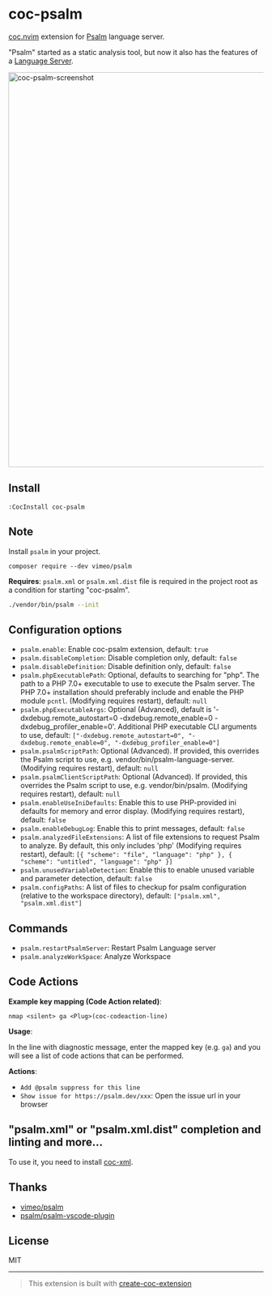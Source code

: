 # coc-psalm

[coc.nvim](https://github.com/neoclide/coc.nvim) extension for [Psalm](https://psalm.dev/) language server.

"Psalm" started as a static analysis tool, but now it also has the features of a [Language Server](https://psalm.dev/docs/running_psalm/language_server/).

<img width="780" alt="coc-psalm-screenshot" src="https://user-images.githubusercontent.com/188642/105113456-53e03280-5b08-11eb-8fad-5a2bb0aa33a0.png">

## Install

```
:CocInstall coc-psalm
```

## Note

Install `psalm` in your project.

```
composer require --dev vimeo/psalm
```

**Requires**: `psalm.xml` or `psalm.xml.dist` file is required in the project root as a condition for starting "coc-psalm".

```sh
./vendor/bin/psalm --init
```

## Configuration options

- `psalm.enable`: Enable coc-psalm extension, default: `true`
- `psalm.disableCompletion`: Disable completion only, default: `false`
- `psalm.disableDefinition`: Disable definition only, default: `false`
- `psalm.phpExecutablePath`: Optional, defaults to searching for "php". The path to a PHP 7.0+ executable to use to execute the Psalm server. The PHP 7.0+ installation should preferably include and enable the PHP module `pcntl`. (Modifying requires restart), default: `null`
- `psalm.phpExecutableArgs`: Optional (Advanced), default is '-dxdebug.remote_autostart=0 -dxdebug.remote_enable=0 -dxdebug_profiler_enable=0'.  Additional PHP executable CLI arguments to use, default: `["-dxdebug.remote_autostart=0", "-dxdebug.remote_enable=0", "-dxdebug_profiler_enable=0"]`
- `psalm.psalmScriptPath`: Optional (Advanced). If provided, this overrides the Psalm script to use, e.g. vendor/bin/psalm-language-server. (Modifying requires restart), default: `null`
- `psalm.psalmClientScriptPath`: Optional (Advanced). If provided, this overrides the Psalm script to use, e.g. vendor/bin/psalm. (Modifying requires restart), default: `null`
- `psalm.enableUseIniDefaults`: Enable this to use PHP-provided ini defaults for memory and error display. (Modifying requires restart), default: `false`
- `psalm.enableDebugLog`: Enable this to print messages, default: `false`
- `psalm.analyzedFileExtensions`: A list of file extensions to request Psalm to analyze. By default, this only includes 'php' (Modifying requires restart), default: `[{ "scheme": "file", "language": "php" }, { "scheme": "untitled", "language": "php" }]`
- `psalm.unusedVariableDetection`: Enable this to enable unused variable and parameter detection, default: `false`
- `psalm.configPaths`: A list of files to checkup for psalm configuration (relative to the workspace directory), default: `["psalm.xml", "psalm.xml.dist"]`

## Commands

- `psalm.restartPsalmServer`: Restart Psalm Language server
- `psalm.analyzeWorkSpace`: Analyze Workspace

## Code Actions

**Example key mapping (Code Action related)**:

```vim
nmap <silent> ga <Plug>(coc-codeaction-line)
```

**Usage**:

In the line with diagnostic message, enter the mapped key (e.g. `ga`) and you will see a list of code actions that can be performed.

**Actions**:

- `Add @psalm suppress for this line`
- `Show issue for https://psalm.dev/xxx`: Open the issue url in your browser

## "psalm.xml" or "psalm.xml.dist" completion and linting and more...

To use it, you need to install [coc-xml](https://github.com/fannheyward/coc-xml).

## Thanks

- [vimeo/psalm](https://github.com/vimeo/psalm)
- [psalm/psalm-vscode-plugin](https://github.com/psalm/psalm-vscode-plugin)

## License

MIT

---

> This extension is built with [create-coc-extension](https://github.com/fannheyward/create-coc-extension)
